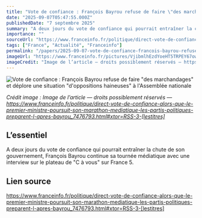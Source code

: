 ```yaml
---
title: "Vote de confiance : François Bayrou refuse de faire \"des marchandages\" et déplore une situation \"d'oppositions haineuses\" à l'Assemblée nationale"
date: "2025-09-07T05:47:55.000Z"
publishedDate: "7 septembre 2025"
summary: "A deux jours du vote de confiance qui pourrait entraîner la chute de son gouvernement, François Bayrou continue sa tournée médiatique avec une interview sur le plateau de \"C à vous\" sur France 5."
importance: ""
sourceUrl: "https://www.franceinfo.fr/politique/direct-vote-de-confiance-alors-que-le-premier-ministre-poursuit-son-marathon-mediatique-les-partis-politiques-preparent-l-apres-bayrou_7476793.html#xtor=RSS-3-[lestitres]"
tags: ["France", "Actualité", "Franceinfo"]
permalink: "/papers/2025-09-07-vote-de-confiance-francois-bayrou-refuse-de-faire-des-marchandages-et-deplore-une-situation-doppositions-haineuses-a-lassemblee-nationale"
imageUrl: "https://www.franceinfo.fr/pictures/VjibmlhEzdYoeHT5TRPEY67ow2Y/0x0:1024x575/1500x843/2025/09/06/000-739t22c-68bc658779fcf863996843.jpg"
imageCredit: "Image de l’article — droits possiblement réservés — https://www.franceinfo.fr/politique/direct-vote-de-confiance-alors-que-le-premier-ministre-poursuit-son-marathon-mediatique-les-partis-politiques-preparent-l-apres-bayrou_7476793.html#xtor=RSS-3-[lestitres]"
---
```


![Vote de confiance : François Bayrou refuse de faire "des marchandages" et déplore une situation "d'oppositions haineuses" à l'Assemblée nationale](https://www.franceinfo.fr/pictures/VjibmlhEzdYoeHT5TRPEY67ow2Y/0x0:1024x575/1500x843/2025/09/06/000-739t22c-68bc658779fcf863996843.jpg)

*Crédit image : Image de l’article — droits possiblement réservés — https://www.franceinfo.fr/politique/direct-vote-de-confiance-alors-que-le-premier-ministre-poursuit-son-marathon-mediatique-les-partis-politiques-preparent-l-apres-bayrou_7476793.html#xtor=RSS-3-[lestitres]*

## L’essentiel

A deux jours du vote de confiance qui pourrait entraîner la chute de son gouvernement, François Bayrou continue sa tournée médiatique avec une interview sur le plateau de "C à vous" sur France 5.

## Lien source

https://www.franceinfo.fr/politique/direct-vote-de-confiance-alors-que-le-premier-ministre-poursuit-son-marathon-mediatique-les-partis-politiques-preparent-l-apres-bayrou_7476793.html#xtor=RSS-3-[lestitres]
